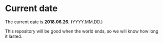 # Current date

The current date is **2018.06.26.** (YYYY.MM.DD.)

This repository will be good when the world ends, so we will know how long it lasted.